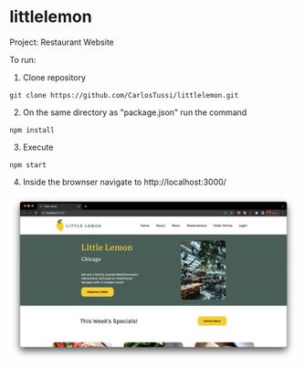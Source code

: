 # littlelemon
Project: Restaurant Website

To run:
1) Clone repository
```
git clone https://github.com/CarlosTussi/littlelemon.git
```
2) On the same directory as "package.json" run the command
```
npm install
```

3) Execute 
```
npm start
```

4) Inside the brownser navigate to http://localhost:3000/




![alt text](https://github.com/CarlosTussi/images/blob/main/littlelemon1.png)
